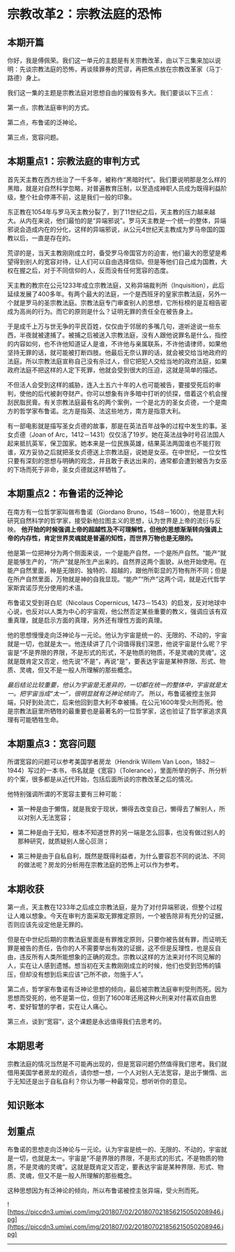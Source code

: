 # 宗教改革2：宗教法庭的恐怖

## 本期开篇

你好，我是傅佩荣。我们这一单元的主题是有关宗教改革，由以下三集来加以说明：先谈宗教法庭的恐怖，再谈赎罪券的荒谬，再把焦点放在宗教改革家（马丁·路德）身上。

我们这一集的主题是宗教法庭对思想自由的摧毁有多大。我们要谈以下三点：

第一点，宗教法庭审判的方式。

第二点，布鲁诺的泛神论。

第三点，宽容问题。

## 本期重点1：宗教法庭的审判方式

首先天主教在西方统治了一千多年，被称作“黑暗时代”。我们要说明那是怎么样的黑暗，就是对自然科学忽略，对普遍教育压制，以至造成神职人员成为既得利益阶级，整个社会停滞不前，这是我们一般的印象。

东正教在1054年与罗马天主教分裂了，到了11世纪之后，天主教的压力越来越大。从内在来说，他们最怕的是“异端邪说”。罗马天主教是一个统一的整体，异端邪说会造成内在的分化，这样的异端邪说，从公元4世纪天主教成为罗马帝国的国教以后，一直是存在的。

荒谬的是，当天主教刚刚成立时，备受罗马帝国官方的迫害，他们最大的愿望是希望得到别人的宽容对待，让人们可以自由选择信仰。但是等他们自己成为国教，大权在握之后，对于不同信仰的人，反而没有任何宽容的态度。

天主教的教宗在公元1233年成立宗教法庭，又称异端裁判所（Inquisition），此后延续发展了400多年。有两个最大的法庭，一个是西班牙的皇家宗教法庭，另外一个就是罗马的圣宗教法庭。宗教法庭专门审查别人的思想，它所标榜的是互相告密成为高尚的行为。而它的原则是什么？证明无罪的责任全在被告身上。

于是成千上万与世无争的平民百姓，仅仅由于邻居的多嘴几句，道听途说一些东西，半夜就被逮捕了。被捕之后被送入宗教法庭，没有人跟他说罪名是什么，指控的内容如何，也不许他知道证人是谁，不许他与亲属联系，不许他请律师，如果他坚持无罪的话，就可能被打断四肢。他最后无奈认罪的话，就会被交给当地政府的法庭。所以宗教法庭宣称自己没有杀过人，但它把犯人交给当地的政府法庭，如果政府法庭不把这样的人定下死罪，他就会受到很大的压迫，这就是简单的描述。

不但活人会受到这样的威胁，连入土五六十年的人也可能被告，要接受死后的审判，使他的后代被剥夺财产。你可以想象有许多暗中打听的侦探，借着这个机会搜刮民脂民膏。有关宗教法庭最有名的两个案例，一个是北方的圣女贞德，一个是南方的哲学家布鲁诺。北方是指英、法这些地方，南方是指意大利。

有一部电影就是描写圣女贞德的故事，那是在英法百年战争的过程中发生的事。圣女贞德（Joan of Arc，1412－1431）仅仅活了19岁。她在英法战争时号召法国人起来抵抗英军，保卫国家。她本来是一位民族英雄，结果英法两国谁也不能打败谁，双方妥协之后就把圣女贞德送上宗教法庭，说她是女巫。在中世纪，一位女性只要有深刻的思想与明确的观念，并且敢于表达出来的，通常都会遭到被告为女巫的下场而死于非命，圣女贞德就这样牺牲了。

## 本期重点2：布鲁诺的泛神论

在南方有一位哲学家叫做布鲁诺（Giordano Bruno，1548－1600），他是意大利研究自然科学的哲学家，接受新柏拉图主义的思想，认为世界是上帝的流衍与反映。 **他开始的时候强调上帝的超越性及不可理解性，但他的思想渐渐转向强调上帝的内存性，肯定世界灵魂就是普遍的知性，而世界万物也是无限的。**

他是第一位把神分为两个侧面来谈，一个是能产自然，一个是所产自然。“能产”就是能够生产的，“所产”就是所生产出来的。自然界这两个面貌，从他开始使用。在能产自然里面，神是无限的、独特的、超越的，跟他所彰显的万物有所不同；但是在所产自然里面，万物就是神的自我显现。“能产”“所产”这两个词，就是近代哲学家斯宾诺莎充分使用的术语。

布鲁诺又受到哥白尼（Nicolaus Copernicus, 1473－1543）的启发，反对地球中心说，也反对以人类为中心的宇宙观，他公然否定某些重要的教义，强调应该有双重真理，就是启示方面的真理，另外还有理性方面的真理。

他的思想慢慢走向泛神论与一元论。他认为宇宙是统一的、无限的、不动的，宇宙就是一切，也就是太一。他连续讲了几个词值得我们深思，他说宇宙是什么呢？宇宙是“不是界限的界限，不是形式的形式，不是物质的物质，不是灵魂的灵魂”。这就是既肯定又否定，他先说“不是”，再说“是”，要表达宇宙是某种界限、形式、物质、灵魂，但又不是一般人所理解的那些概念。

 *最后结论比较重要，他认为宇宙是无差异的，一切都在统一的整体中，宇宙就是太一。把宇宙当成“太一”，很明显就有泛神论倾向了。* 所以，布鲁诺被控主张异端，只好到处流亡，后来他回到意大利不幸被捕，在公元1600年受火刑而死。他是宗教法庭里所牺牲的最重要也是最著名的一位哲学家，这也验证了哲学家追求真理有可能牺牲生命。

## 本期重点3：宽容问题

所谓宽容的问题可以参考美国学者房龙（Hendrik Willem Van Loon，1882－1944）写过的一本书，书名就是《宽容》（Tolerance），里面所举的例子、所分析的个案，很多都是从近代开始，包括后面所谈的宗教改革之后的情况。

他特别强调所谓的不宽容主要有三种可能：

* 第一种是由于懒惰，就是我安于现状，懒得去改变自己，懒得去了解别人，所以对别人无法宽容；

* 第二种是由于无知，根本不知道世界的另一端是怎么回事，也没有做过别人的那种研究，就质疑别人居心叵测；

* 第三种是由于自私自利，既然是既得利益者，为什么要容忍不同的说法、不同的做法呢？房龙的分析用在宗教法庭的恐怖上可以作为参考。

## 本期收获

第一点，天主教在1233年之后成立宗教法庭，是为了对付异端邪说，但整个过程让人难以想象。今天在审判方面采取无罪推定原则，一个被告除非有充分的证据，否则应该先设定他是无罪的。

但是在中世纪后期的宗教法庭里面是有罪推定原则，只要你被告就有罪，而证明无罪是被告的责任，告你的人不需要举出有效的证据，这不但是反理性，也是反自由，违反所有人类所能想象的正确的观念。宗教以这样的方法来对付不同见解的人，实在让人感到遗憾。想当初在天主教刚刚成立的时候，他们也受到恐怖的镇压，但却没有想到后来应该“己所不欲，勿施于人”。

第二点，哲学家布鲁诺有泛神论思想的倾向，最后被宗教法庭审判受刑而死。因为思想而受死的，他不是第一位，但到了1600年还用这种火刑来对付喜欢自由思考、爱好智慧的学者，实在让人痛心。

第三点，谈到“宽容”，这个课题是永远值得我们去思考的。

## 本期思考

宗教法庭的情况当然是不可能再出现的，但是宽容问题仍然值得我们思考。我们就借用美国学者房龙的观点，请你想一想，一个人对别人无法宽容，是出于懒惰、出于无知还是出于自私自利？你认为哪一种最常见，想听听你的意见。

## 知识账本

## 划重点

布鲁诺的思想走向泛神论与一元论。认为宇宙是统一的、无限的、不动的，宇宙就是一切，也就是太一。宇宙是“不是界限的界限，不是形式的形式，不是物质的物质，不是灵魂的灵魂”。这就是既肯定又否定，要表达宇宙是某种界限、形式、物质、灵魂，但又不是一般人所理解的那些概念。

这种思想因为有泛神论的倾向，所以布鲁诺被控主张异端，受火刑而死。

![https://piccdn3.umiwi.com/img/201807/02/201807021856215050208946.jpg](https://piccdn3.umiwi.com/img/201807/02/201807021856215050208946.jpg)

---
